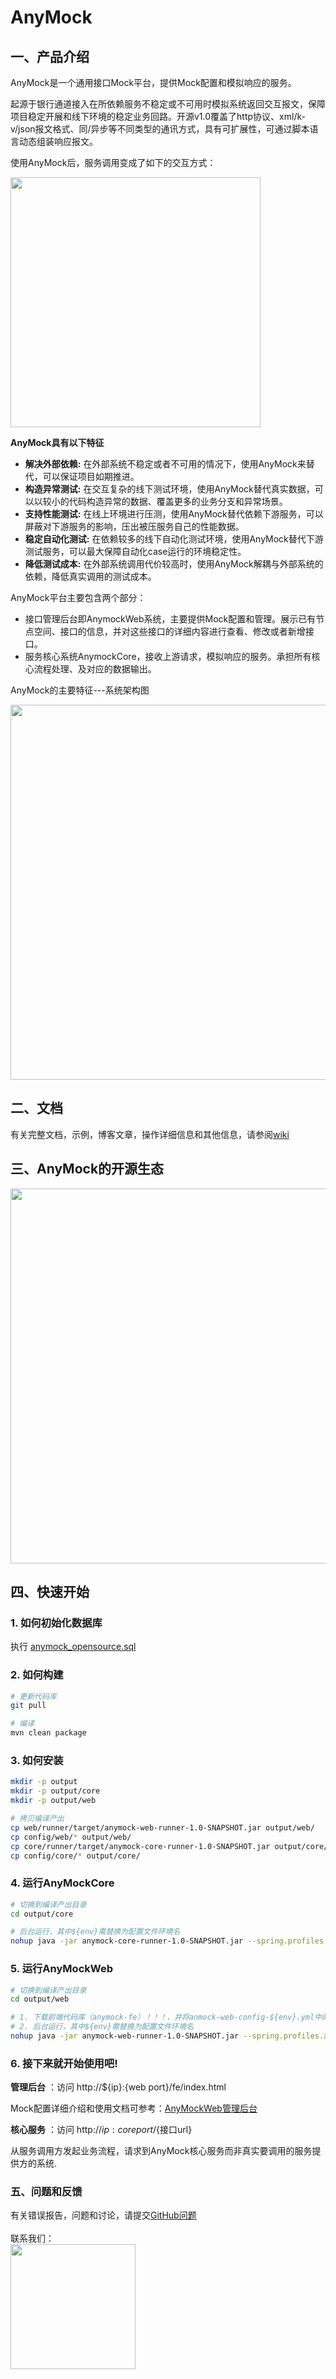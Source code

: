 # AnyMock

## 一、产品介绍

AnyMock是一个通用接口Mock平台，提供Mock配置和模拟响应的服务。

起源于银行通道接入在所依赖服务不稳定或不可用时模拟系统返回交互报文，保障项目稳定开展和线下环境的稳定业务回路。开源v1.0覆盖了http协议、xml/k-v/json报文格式、同/异步等不同类型的通讯方式，具有可扩展性，可通过脚本语言动态组装响应报文。


使用AnyMock后，服务调用变成了如下的交互方式：

<img src="https://github.com/duxiaoman/AnyMock/blob/master/img/mock.png" width="400" hegiht="400"/>


**AnyMock具有以下特征**
- **解决外部依赖:** 在外部系统不稳定或者不可用的情况下，使用AnyMock来替代，可以保证项目如期推进。
- **构造异常测试:** 在交互复杂的线下测试环境，使用AnyMock替代真实数据，可以以较小的代码构造异常的数据、覆盖更多的业务分支和异常场景。
- **支持性能测试:** 在线上环境进行压测，使用AnyMock替代依赖下游服务，可以屏蔽对下游服务的影响，压出被压服务自己的性能数据。
- **稳定自动化测试:** 在依赖较多的线下自动化测试环境，使用AnyMock替代下游测试服务，可以最大保障自动化case运行的环境稳定性。
- **降低测试成本:** 在外部系统调用代价较高时，使用AnyMock解耦与外部系统的依赖，降低真实调用的测试成本。


AnyMock平台主要包含两个部分：
- 接口管理后台即AnymockWeb系统，主要提供Mock配置和管理。展示已有节点空间、接口的信息，并对这些接口的详细内容进行查看、修改或者新增接口。
- 服务核心系统AnymockCore，接收上游请求，模拟响应的服务。承担所有核心流程处理、及对应的数据输出。


AnyMock的主要特征---系统架构图


<img src="https://github.com/duxiaoman/AnyMock/blob/master/img/image2019-3-20_10-34-0%20(1).png" width="600" hegiht="600" />

## 二、文档

有关完整文档，示例，博客文章，操作详细信息和其他信息，请参阅[wiki](https://github.com/duxiaoman/AnyMock/wiki)



## 三、AnyMock的开源生态



<img src="https://github.com/duxiaoman/AnyMock/blob/master/img/image2019-3-12_10-25-49.png" width="600" hegiht="600"/>



## 四、快速开始

### 1. 如何初始化数据库
执行 [anymock_opensource.sql](https://github.com/duxiaoman/AnyMock/blob/master/anymock_opensource.sql)

### 2. 如何构建
```sh
# 更新代码库
git pull

# 编译
mvn clean package
```

### 3. 如何安装
```sh
mkdir -p output
mkdir -p output/core
mkdir -p output/web

# 拷贝编译产出
cp web/runner/target/anymock-web-runner-1.0-SNAPSHOT.jar output/web/
cp config/web/* output/web/
cp core/runner/target/anymock-core-runner-1.0-SNAPSHOT.jar output/core/
cp config/core/* output/core/
```

### 4. 运行AnyMockCore
```sh
# 切换到编译产出目录
cd output/core

# 后台运行，其中${env}需替换为配置文件环境名
nohup java -jar anymock-core-runner-1.0-SNAPSHOT.jar --spring.profiles.active=${env} >/dev/null 2>/dev/null &
```

### 5. 运行AnyMockWeb
```sh
# 切换到编译产出目录
cd output/web

# 1. 下载前端代码库（anymock-fe）！！！，并将anmock-web-config-${env}.yml中的fe.path修改为anymock-fe的dist目录地址
# 2. 后台运行，其中${env}需替换为配置文件环境名
nohup java -jar anymock-web-runner-1.0-SNAPSHOT.jar --spring.profiles.active=${env} >/dev/null 2>/dev/null &
```

### 6. 接下来就开始使用吧!

**管理后台** ：访问 http://${ip}:{web port}/fe/index.html 

Mock配置详细介绍和使用文档可参考：[AnyMockWeb管理后台
](https://github.com/duxiaoman/AnyMock/wiki/AnymockWeb%E7%AE%A1%E7%90%86%E5%90%8E%E5%8F%B0)



**核心服务** ：访问 http://${ip}:{core port}/${接口url}

从服务调用方发起业务流程，请求到AnyMock核心服务而非真实要调用的服务提供方的系统.



### 五、问题和反馈
有关错误报告，问题和讨论，请提交[GitHub问题](https://github.com/duxiaoman/AnyMock/issues)
<br>
<br>
联系我们：
<br><img src='https://github.com/duxiaoman/AnyMock/blob/master/img/qq.png' width='200'>



